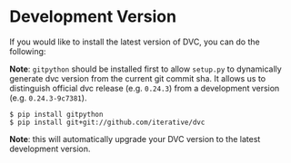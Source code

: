 # Development Version

If you would like to install the latest version of DVC, you can do the
following:

**Note**: `gitpython` should be installed first to allow `setup.py` to
dynamically generate dvc version from the current git commit sha. It allows us
to distinguish official dvc release (e.g. `0.24.3`) from a development version
(e.g. `0.24.3-9c7381`).

```dvc
$ pip install gitpython
$ pip install git+git://github.com/iterative/dvc
```

**Note**: this will automatically upgrade your DVC version to the latest
development version.
